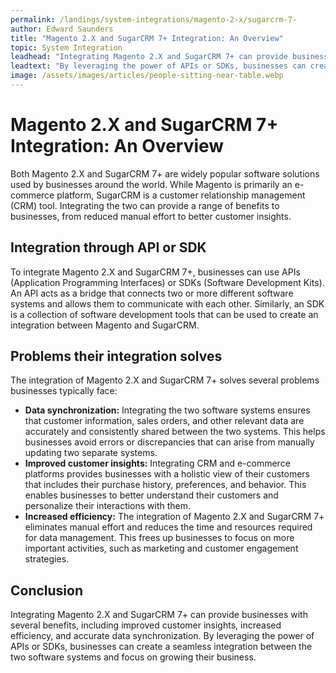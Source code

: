 ```yaml
---
permalink: /landings/system-integrations/magento-2-x/sugarcrm-7-
author: Edward Saunders
title: "Magento 2.X and SugarCRM 7+ Integration: An Overview"
topic: System Integration
leadhead: "Integrating Magento 2.X and SugarCRM 7+ can provide businesses with several benefits, including improved customer insights, increased efficiency, and accurate data synchronization"
leadtext: "By leveraging the power of APIs or SDKs, businesses can create a seamless integration between the two software systems and focus on growing their business."
image: /assets/images/articles/people-sitting-near-table.webp
---
```

<div class="arttext">	<h1>Magento 2.X and SugarCRM 7+ Integration: An Overview</h1>
	<p>Both Magento 2.X and SugarCRM 7+ are widely popular software solutions used by businesses around the world. While Magento is primarily an e-commerce platform, SugarCRM is a customer relationship management (CRM) tool. Integrating the two can provide a range of benefits to businesses, from reduced manual effort to better customer insights.</p>
	<h2>Integration through API or SDK</h2>
	<p>To integrate Magento 2.X and SugarCRM 7+, businesses can use APIs (Application Programming Interfaces) or SDKs (Software Development Kits). An API acts as a bridge that connects two or more different software systems and allows them to communicate with each other. Similarly, an SDK is a collection of software development tools that can be used to create an integration between Magento and SugarCRM.</p>
	<h2>Problems their integration solves</h2>
	<p>The integration of Magento 2.X and SugarCRM 7+ solves several problems businesses typically face:</p>
	<ul>
		<li><strong>Data synchronization:</strong> Integrating the two software systems ensures that customer information, sales orders, and other relevant data are accurately and consistently shared between the two systems. This helps businesses avoid errors or discrepancies that can arise from manually updating two separate systems.</li>
		<li><strong>Improved customer insights:</strong> Integrating CRM and e-commerce platforms provides businesses with a holistic view of their customers that includes their purchase history, preferences, and behavior. This enables businesses to better understand their customers and personalize their interactions with them.</li>
		<li><strong>Increased efficiency:</strong> The integration of Magento 2.X and SugarCRM 7+ eliminates manual effort and reduces the time and resources required for data management. This frees up businesses to focus on more important activities, such as marketing and customer engagement strategies.</li>
	</ul>
	<h2>Conclusion</h2>
	<p>Integrating Magento 2.X and SugarCRM 7+ can provide businesses with several benefits, including improved customer insights, increased efficiency, and accurate data synchronization. By leveraging the power of APIs or SDKs, businesses can create a seamless integration between the two software systems and focus on growing their business.</p>
</div>